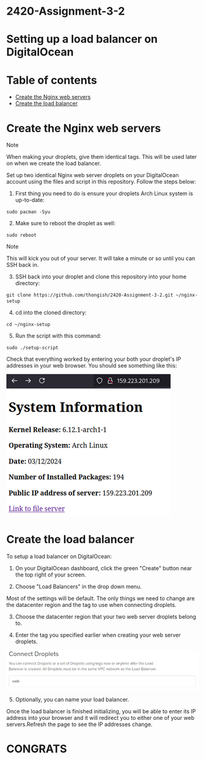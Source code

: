 # 2420-Assignment-3-2

# Setting up a load balancer on DigitalOcean

# Table of contents
- [Create the Nginx web servers](#create-the-nginx-web-servers)
- [Create the load balancer](#create-the-load-balancer)

# Create the Nginx web servers

>[!NOTE]
> When making your droplets, give them identical tags. This will be used later on when we create the load balancer.

Set up two identical Nginx web server droplets on your DigitalOcean account using the files and script in this repository. Follow the steps below:

1. First thing you need to do is ensure your droplets Arch Linux system is up-to-date:
```
sudo pacman -Syu
```

2. Make sure to reboot the droplet as well:
```
sudo reboot
```
>[!NOTE]
> This will kick you out of your server. It will take a minute or so until you can SSH back in.

3. SSH back into your droplet and clone this repository into your home directory:
```
git clone https://github.com/thongish/2420-Assignment-3-2.git ~/nginx-setup
```

4. cd into the cloned directory:
```
cd ~/nginx-setup
```

5. Run the script with this command:
```
sudo ./setup-script
```

Check that everything worked by entering your both your droplet's IP addresses in your web browser. You should see something like this:

![Screenshot of working Nginx web server](./assets/success.png)

# Create the load balancer

To setup a load balancer on DigitalOcean:

1. On your DigitalOcean dashboard, click the green "Create" button near the top right of your screen.

2. Choose "Load Balancers" in the drop down menu.

Most of the settings will be default. The only things we need to change are the datacenter region and the tag to use when connecting droplets.

3. Choose the datacenter region that your two web server droplets belong to.

4. Enter the tag you specified earlier when creating your web server droplets.

![Screenshot of connect droplet config](./assets/balancer-tag.png)

5. Optionally, you can name your load balancer.

Once the load balancer is finished initializing, you will be able to enter its IP address into your browser and it will redirect you to either one of your web servers.Refresh the page to see the IP addresses change.

# CONGRATS
